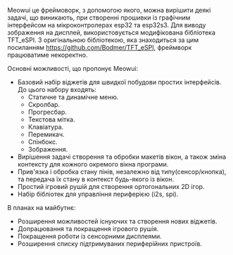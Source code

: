 Meowui це фреймоворк, з допомогою якого, можна вирішити деякі задачі, що виникають, при створенні прошивки із графічним інтерфейсом на мікроконтролерах esp32 та esp32s3.
Для виводу зображення на дисплей, використовується модифікована бібліотека TFT_eSPI. З оригінальною бібліотекою, яка знаходиться за цим посиланням https://github.com/Bodmer/TFT_eSPI, фреймворк працюватиме некоректно.


Основні можливості, що пропонує Meowui:
* Базовий набір віджетів для швидкої побудови простих інтерфейсів. До цього набору входять:
  * Статичне та динамічне меню.
  * Скролбар.
  * Прогресбар.
  * Текстова мітка. 
  * Клавіатура.
  * Перемикач.
  * Спінбокс.
  * Зображення.
* Вирішення задачі створення та обробки макетів вікон, а також зміна контексту для кожного окремого вікна програми.
* Прив'язка і обробка стану пінів, незалежно від типу(сенсор/кнопка), та передача їх стану в контекст будь-якого із вікон.
* Простий ігровий рушій для створення ортогональних 2D ігор.
* Набір бібліотек для управління периферією (i2s, spi).


В планах на майбутнє:
* Розширення можливостей існуючих та створення нових віджетів.
* Допрацювання та покращення ігрового рушія.
* Покращення роботи із сенсорними дисплеями.
* Розширення списку підтримуваних периферійних пристроїв.
